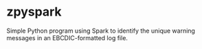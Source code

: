 # zpyspark
Simple Python program using Spark to identify the unique warning messages in an EBCDIC-formatted log file.
